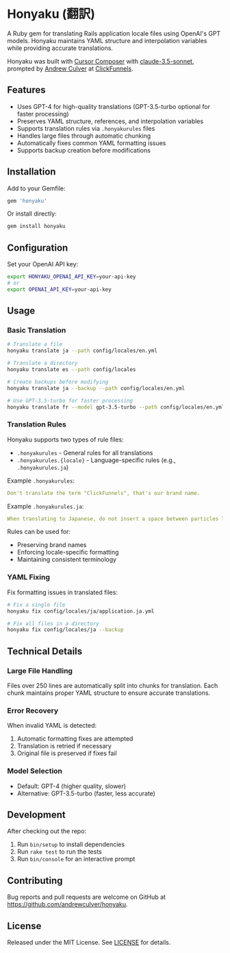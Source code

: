 # Honyaku (翻訳)

A Ruby gem for translating Rails application locale files using OpenAI's GPT models. Honyaku maintains YAML structure and interpolation variables while providing accurate translations.

Honyaku was built with [Cursor Composer](https://docs.cursor.com/composer) with [claude-3.5-sonnet](https://www.anthropic.com/news/claude-35-sonnet), prompted by [Andrew Culver](https://github.com/andrewculver) at [ClickFunnels](https://www.clickfunnels.com).

## Features

- Uses GPT-4 for high-quality translations (GPT-3.5-turbo optional for faster processing)
- Preserves YAML structure, references, and interpolation variables
- Supports translation rules via `.honyakurules` files
- Handles large files through automatic chunking
- Automatically fixes common YAML formatting issues
- Supports backup creation before modifications

## Installation

Add to your Gemfile:
```ruby
gem 'honyaku'
```

Or install directly:
```bash
gem install honyaku
```

## Configuration

Set your OpenAI API key:
```bash
export HONYAKU_OPENAI_API_KEY=your-api-key
# or
export OPENAI_API_KEY=your-api-key
```

## Usage

### Basic Translation

```bash
# Translate a file
honyaku translate ja --path config/locales/en.yml

# Translate a directory
honyaku translate es --path config/locales

# Create backups before modifying
honyaku translate ja --backup --path config/locales/en.yml

# Use GPT-3.5-turbo for faster processing
honyaku translate fr --model gpt-3.5-turbo --path config/locales/en.yml
```

### Translation Rules

Honyaku supports two types of rule files:
- `.honyakurules` - General rules for all translations
- `.honyakurules.{locale}` - Language-specific rules (e.g., `.honyakurules.ja`)

Example `.honyakurules`:
```yaml
Don't translate the term "ClickFunnels", that's our brand name.
```

Example `.honyakurules.ja`:
```yaml
When translating to Japanese, do not insert a space between particles like `%{site_name} に`... that should be `%{site_name}に`
```

Rules can be used for:
- Preserving brand names
- Enforcing locale-specific formatting
- Maintaining consistent terminology

### YAML Fixing

Fix formatting issues in translated files:
```bash
# Fix a single file
honyaku fix config/locales/ja/application.ja.yml

# Fix all files in a directory
honyaku fix config/locales/ja --backup
```

## Technical Details

### Large File Handling

Files over 250 lines are automatically split into chunks for translation. Each chunk maintains proper YAML structure to ensure accurate translations.

### Error Recovery

When invalid YAML is detected:
1. Automatic formatting fixes are attempted
2. Translation is retried if necessary
3. Original file is preserved if fixes fail

### Model Selection

- Default: GPT-4 (higher quality, slower)
- Alternative: GPT-3.5-turbo (faster, less accurate)

## Development

After checking out the repo:
1. Run `bin/setup` to install dependencies
2. Run `rake test` to run the tests
3. Run `bin/console` for an interactive prompt

## Contributing

Bug reports and pull requests are welcome on GitHub at https://github.com/andrewculver/honyaku.

## License

Released under the MIT License. See [LICENSE](LICENSE.txt) for details.
